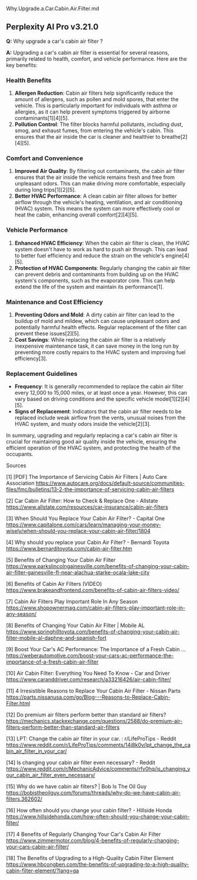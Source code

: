 Why.Upgrade.a.Car.Cabin.Air.Filter.md

## Perplexity AI Pro v3.21.0

**Q:** Why upgrade a car's cabin air filter ?

**A:** Upgrading a car's cabin air filter is essential for several reasons, primarily related to health, comfort, and vehicle performance. Here are the key benefits:

### Health Benefits
1. **Allergen Reduction**: Cabin air filters help significantly reduce the amount of allergens, such as pollen and mold spores, that enter the vehicle. This is particularly important for individuals with asthma or allergies, as it can help prevent symptoms triggered by airborne contaminants[1][4][5].
2. **Pollution Control**: The filter blocks harmful pollutants, including dust, smog, and exhaust fumes, from entering the vehicle's cabin. This ensures that the air inside the car is cleaner and healthier to breathe[2][4][5].

### Comfort and Convenience
1. **Improved Air Quality**: By filtering out contaminants, the cabin air filter ensures that the air inside the vehicle remains fresh and free from unpleasant odors. This can make driving more comfortable, especially during long trips[1][2][5].
2. **Better HVAC Performance**: A clean cabin air filter allows for better airflow through the vehicle's heating, ventilation, and air conditioning (HVAC) system. This means the system can more effectively cool or heat the cabin, enhancing overall comfort[2][4][5].

### Vehicle Performance
1. **Enhanced HVAC Efficiency**: When the cabin air filter is clean, the HVAC system doesn't have to work as hard to push air through. This can lead to better fuel efficiency and reduce the strain on the vehicle's engine[4][5].
2. **Protection of HVAC Components**: Regularly changing the cabin air filter can prevent debris and contaminants from building up on the HVAC system's components, such as the evaporator core. This can help extend the life of the system and maintain its performance[1].

### Maintenance and Cost Efficiency
1. **Preventing Odors and Mold**: A dirty cabin air filter can lead to the buildup of mold and mildew, which can cause unpleasant odors and potentially harmful health effects. Regular replacement of the filter can prevent these issues[2][5].
2. **Cost Savings**: While replacing the cabin air filter is a relatively inexpensive maintenance task, it can save money in the long run by preventing more costly repairs to the HVAC system and improving fuel efficiency[3].

### Replacement Guidelines
- **Frequency**: It is generally recommended to replace the cabin air filter every 12,000 to 15,000 miles, or at least once a year. However, this can vary based on driving conditions and the specific vehicle model[1][2][4][5].
- **Signs of Replacement**: Indicators that the cabin air filter needs to be replaced include weak airflow from the vents, unusual noises from the HVAC system, and musty odors inside the vehicle[2][3].

In summary, upgrading and regularly replacing a car's cabin air filter is crucial for maintaining good air quality inside the vehicle, ensuring the efficient operation of the HVAC system, and protecting the health of the occupants.

Sources

[1] [PDF] The Importance of Servicing Cabin Air Filters | Auto Care Association https://www.autocare.org/docs/default-source/communities-files/fmc/bulletins/13-2-the-importance-of-servicing-cabin-air-filters

[2] Car Cabin Air Filter: How to Check & Replace One - Allstate https://www.allstate.com/resources/car-insurance/cabin-air-filters

[3] When Should You Replace Your Cabin Air Filter? - Capital One https://www.capitalone.com/cars/learn/managing-your-money-wisely/when-should-you-replace-your-cabin-air-filter/1804

[4] Why should you replace your Cabin Air Filter? - Bernardi Toyota https://www.bernarditoyota.com/cabin-air-filter.htm

[5] Benefits of Changing Your Cabin Air Filter https://www.parkslincolngainesville.com/benefits-of-changing-your-cabin-air-filter-gainesville-fl-near-alachua-starke-ocala-lake-city

[6] Benefits of Cabin Air Filters (VIDEO) https://www.brakeandfrontend.com/benefits-of-cabin-air-filters-video/

[7] Cabin Air Filters Play Important Role In Any Season https://www.shopownermag.com/cabin-air-filters-play-important-role-in-any-season/

[8] Benefits of Changing Your Cabin Air Filter | Mobile AL https://www.springhilltoyota.com/benefits-of-changing-your-cabin-air-filter-mobile-al-daphne-and-spanish-fort

[9] Boost Your Car's AC Performance: The Importance of a Fresh Cabin ... https://weberautomotive.com/boost-your-cars-ac-performance-the-importance-of-a-fresh-cabin-air-filter

[10] Air Cabin Filter: Everything You Need To Know - Car and Driver https://www.caranddriver.com/research/a33216426/air-cabin-filter/

[11] 4 Irresistible Reasons to Replace Your Cabin Air Filter - Nissan Parts https://parts.nissanusa.com/go/Blog---Reasons-to-Replace-Cabin-Filter.html

[12] Do premium air filters perform better than standard air filters? https://mechanics.stackexchange.com/questions/2588/do-premium-air-filters-perform-better-than-standard-air-filters

[13] LPT: Change the cabin air filter in your car. : r/LifeProTips - Reddit https://www.reddit.com/r/LifeProTips/comments/14i8k0v/lpt_change_the_cabin_air_filter_in_your_car/

[14] Is changing your cabin air filter even necessary? - Reddit https://www.reddit.com/r/MechanicAdvice/comments/rfv0hq/is_changing_your_cabin_air_filter_even_necessary/

[15] Why do we have cabin air filters? | Bob Is The Oil Guy https://bobistheoilguy.com/forums/threads/why-do-we-have-cabin-air-filters.362602/

[16] How often should you change your cabin filter? - Hillside Honda https://www.hillsidehonda.com/how-often-should-you-change-your-cabin-filter/

[17] 4 Benefits of Regularly Changing Your Car's Cabin Air Filter https://www.zimmermotor.com/blog/4-benefits-of-regularly-changing-your-cars-cabin-air-filter/

[18] The Benefits of Upgrading to a High-Quality Cabin Filter Element https://www.hbcongben.com/the-benefits-of-upgrading-to-a-high-quality-cabin-filter-element/?lang=ga
